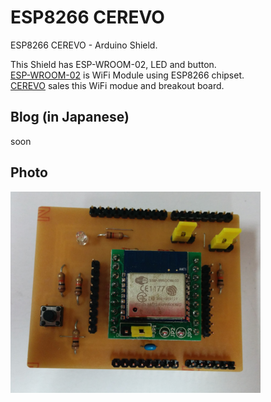 ESP8266 CEREVO 
===============
ESP8266 CEREVO  - Arduino Shield.

This Shield has ESP-WROOM-02, LED and button. <br/>
[ESP-WROOM-02](http://espressif.com/en/products/wroom/) is WiFi Module using ESP8266 chipset. <br/>
[CEREVO](http://cerevo.shop-pro.jp/?pid=91592223) sales this WiFi modue and breakout board. <br/>

## Blog (in Japanese)
soon

## Photo
<img src="https://raw.githubusercontent.com/ohwada/ArduinoShield/master/docs/esp8266_cerevo/pcb_front.png" width="400" />
